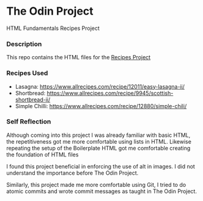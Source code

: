 # The Odin Project
HTML Fundamentals Recipes Project

### Description
This repo contains the HTML files for the [Recipes Project](https://www.theodinproject.com/lessons/foundations-recipes)

### Recipes Used
* Lasagna: https://www.allrecipes.com/recipe/12011/easy-lasagna-ii/
* Shortbread: https://www.allrecipes.com/recipe/9945/scottish-shortbread-ii/
* Simple Chilli: https://www.allrecipes.com/recipe/12880/simple-chili/

### Self Reflection
Although coming into this project I was already familiar with basic HTML, the repetitiveness got me more comfortable using lists in HTML. Likewise repeating the setup of the Boilerplate HTML got me comfortable creating the foundation of HTML files

I found this project beneficial in enforcing the use of alt in images. I did not understand the importance before The Odin Project.

Similarly, this project made me more comfortable using Git, I tried to do atomic commits and wrote commit messages as taught in The Odin Project.